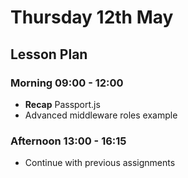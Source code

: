 # Thursday 12th May

## Lesson Plan

### Morning 09:00 - 12:00

+ **Recap** Passport.js
+ Advanced middleware roles example

### Afternoon 13:00 - 16:15

+ Continue with previous assignments